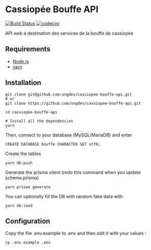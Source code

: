 # Cassiopée Bouffe API

[![Build Status](https://github.com/ungdev/cassiopee-bouffe-api/actions/workflows/ci.yml/badge.svg)](https://github.com/ungdev/cassiopee-bouffe-api/actions/workflows/ci.yml)
[![codecov](https://codecov.io/gh/ungdev/cassiopee-bouffe-api/branch/master/graph/badge.svg)](https://codecov.io/gh/ungdev/cassiopee-bouffe-api)

API web à destination des services de la bouffe de cassiopée

## Requirements

- [Node.js](https://nodejs.org/)
- [yarn](https://yarnpkg.com/)

## Installation

```
git clone git@github.com:ungdev/cassiopee-bouffe-api.git
# or
git clone https://github.com/ungdev/cassiopee-bouffe-api.git

cd cassiopee-bouffe-api

# Install all the dependencies
yarn
```

Then, connect to your database (MySQL/MariaDB) and enter

```
CREATE DATABASE bouffe CHARACTER SET utf8;
```

Create the tables

```
yarn db:push
```

Generate the prisma client (redo this command when you update schema.prisma)

```
yarn prisma generate
```

You can optionally fill the DB with random fake data with

```
yarn db:seed
```

## Configuration

Copy the file .env.example to .env and then edit it with your values :

```
cp .env.example .env
```
